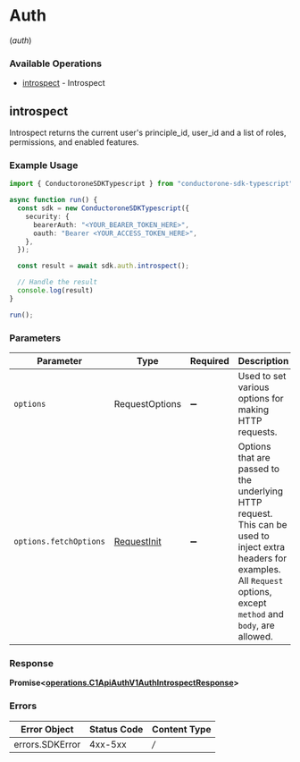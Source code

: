 # Auth
(*auth*)

### Available Operations

* [introspect](#introspect) - Introspect

## introspect

Introspect returns the current user's principle_id, user_id and a list of roles, permissions, and enabled features.

### Example Usage

```typescript
import { ConductoroneSDKTypescript } from "conductorone-sdk-typescript";

async function run() {
  const sdk = new ConductoroneSDKTypescript({
    security: {
      bearerAuth: "<YOUR_BEARER_TOKEN_HERE>",
      oauth: "Bearer <YOUR_ACCESS_TOKEN_HERE>",
    },
  });

  const result = await sdk.auth.introspect();

  // Handle the result
  console.log(result)
}

run();
```

### Parameters

| Parameter                                                                                                                                                                      | Type                                                                                                                                                                           | Required                                                                                                                                                                       | Description                                                                                                                                                                    |
| ------------------------------------------------------------------------------------------------------------------------------------------------------------------------------ | ------------------------------------------------------------------------------------------------------------------------------------------------------------------------------ | ------------------------------------------------------------------------------------------------------------------------------------------------------------------------------ | ------------------------------------------------------------------------------------------------------------------------------------------------------------------------------ |
| `options`                                                                                                                                                                      | RequestOptions                                                                                                                                                                 | :heavy_minus_sign:                                                                                                                                                             | Used to set various options for making HTTP requests.                                                                                                                          |
| `options.fetchOptions`                                                                                                                                                         | [RequestInit](https://developer.mozilla.org/en-US/docs/Web/API/Request/Request#options)                                                                                        | :heavy_minus_sign:                                                                                                                                                             | Options that are passed to the underlying HTTP request. This can be used to inject extra headers for examples. All `Request` options, except `method` and `body`, are allowed. |


### Response

**Promise<[operations.C1ApiAuthV1AuthIntrospectResponse](../../sdk/models/operations/c1apiauthv1authintrospectresponse.md)>**
### Errors

| Error Object    | Status Code     | Content Type    |
| --------------- | --------------- | --------------- |
| errors.SDKError | 4xx-5xx         | */*             |
